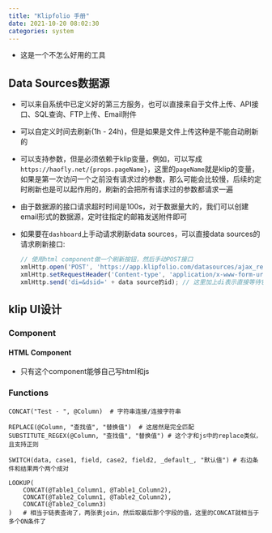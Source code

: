 ```yaml
---
title: "Klipfolio 手册"
date: 2021-10-20 08:02:30
categories: system
---
```

- 这是一个不怎么好用的工具

## Data Sources数据源

- 可以来自系统中已定义好的第三方服务，也可以直接来自于文件上传、API接口、SQL查询、FTP上传、Email附件

- 可以自定义时间去刷新(1h - 24h)，但是如果是文件上传这种是不能自动刷新的

- 可以支持参数，但是必须依赖于klip变量，例如，可以写成`https://haofly.net/{props.pageName}`，这里的`pageName`就是klip的变量，如果是第一次访问一个之前没有请求过的参数，那么可能会比较慢，后续的定时刷新也是可以起作用的，刷新的会把所有请求过的参数都请求一遍

- 由于数据源的接口请求超时时间是100s，对于数据量大的，我们可以创建email形式的数据源，定时往指定的邮箱发送附件即可

- 如果要在`dashboard`上手动请求刷新data sources，可以直接data sources的请求刷新接口:

  ```javascript
  // 使用html component做一个刷新按钮，然后手动POST接口
  xmlHttp.open('POST', 'https://app.klipfolio.com/datasources/ajax_refresh_datasource', true);
  xmlHttp.setRequestHeader('Content-type', 'application/x-www-form-urlencoded');
  xmlHttp.send('di=&dsid=' + data source的id); // 这里加上di表示直接等待它完成，如果不加则是把它放入了刷新队列里面去
  ```

<!--more-->

## klip UI设计

### Component

#### HTML Component

- 只有这个component能够自己写html和js

### Functions

```shell
CONCAT("Test - ", @Column)	# 字符串连接/连接字符串

REPLACE(@Column, "查找值", "替换值")	# 这居然是完全匹配
SUBSTITUTE_REGEX(@Column, "查找值", "替换值")	# 这个才和js中的replace类似，且支持正则

SWITCH(data, case1, field, case2, field2, _default_, "默认值")	# 右边条件和结果两个两个成对

LOOKUP(
	CONCAT(@Table1_Column1, @Table1_Column2),
	CONCAT(@Table2_Column1, @Table2_Column2),
	CONCAT(@Table2_Column3)
)	# 相当于链表查询了，两张表join，然后取最后那个字段的值，这里的CONCAT就相当于多个ON条件了
```
